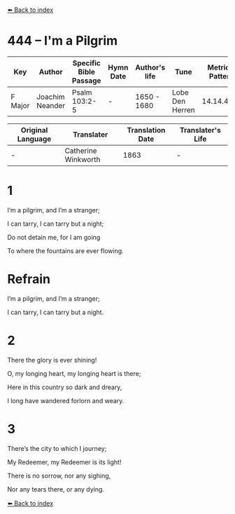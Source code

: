 [⬅️ Back to index](../README.md)

# 444 – I'm a Pilgrim

Key | Author   | Specific Bible Passage     |Hymn Date |Author's life |Tune |Metrical Pattern   |Composer/Source                                                                                        
-- | --------- | ---------------------------|----------|--------------|-----|-------------------|-------------   
F Major  | Joachim Neander      | Psalm 103:2-5 | -  | 1650 - 1680 | Lobe Den Herren | 14.14.4.7.8 | Chorale Book for England, 1863 

Original Language | Translater | Translation Date   | Translater's Life     
----------------- | --------- | --------------------|-------------   
\-  | Catherine Winkworth      | 1863 | -  | 1827 - 1878 



# 1

I’m a pilgrim, and I’m a stranger;

I can tarry, I can tarry but a night;

Do not detain me, for I am going

To where the fountains are ever flowing.



# Refrain

I’m a pilgrim, and I’m a stranger;

I can tarry, I can tarry but a night.



# 2

There the glory is ever shining!

O, my longing heart, my longing heart is there;

Here in this country so dark and dreary,

I long have wandered forlorn and weary.



# 3

There’s the city to which I journey;

My Redeemer, my Redeemer is its light!

There is no sorrow, nor any sighing,

Nor any tears there, or any dying.

[⬅️ Back to index](../README.md)

